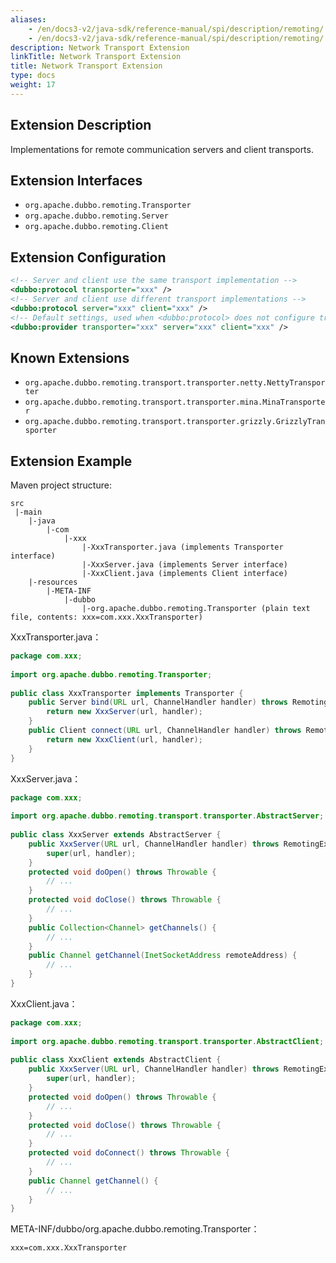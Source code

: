 ```yaml
---
aliases:
    - /en/docs3-v2/java-sdk/reference-manual/spi/description/remoting/
    - /en/docs3-v2/java-sdk/reference-manual/spi/description/remoting/
description: Network Transport Extension
linkTitle: Network Transport Extension
title: Network Transport Extension
type: docs
weight: 17
---
```





## Extension Description

Implementations for remote communication servers and client transports.

## Extension Interfaces

* `org.apache.dubbo.remoting.Transporter`
* `org.apache.dubbo.remoting.Server`
* `org.apache.dubbo.remoting.Client`

## Extension Configuration

```xml
<!-- Server and client use the same transport implementation -->
<dubbo:protocol transporter="xxx" /> 
<!-- Server and client use different transport implementations -->
<dubbo:protocol server="xxx" client="xxx" /> 
<!-- Default settings, used when <dubbo:protocol> does not configure transporter/server/client attributes -->
<dubbo:provider transporter="xxx" server="xxx" client="xxx" />
```

## Known Extensions

* `org.apache.dubbo.remoting.transport.transporter.netty.NettyTransporter`
* `org.apache.dubbo.remoting.transport.transporter.mina.MinaTransporter`
* `org.apache.dubbo.remoting.transport.transporter.grizzly.GrizzlyTransporter`

## Extension Example

Maven project structure:

```
src
 |-main
    |-java
        |-com
            |-xxx
                |-XxxTransporter.java (implements Transporter interface)
                |-XxxServer.java (implements Server interface)
                |-XxxClient.java (implements Client interface)
    |-resources
        |-META-INF
            |-dubbo
                |-org.apache.dubbo.remoting.Transporter (plain text file, contents: xxx=com.xxx.XxxTransporter)
```

XxxTransporter.java：

```java
package com.xxx;
 
import org.apache.dubbo.remoting.Transporter;
 
public class XxxTransporter implements Transporter {
    public Server bind(URL url, ChannelHandler handler) throws RemotingException {
        return new XxxServer(url, handler);
    }
    public Client connect(URL url, ChannelHandler handler) throws RemotingException {
        return new XxxClient(url, handler);
    }
}
```

XxxServer.java：

```java
package com.xxx;
 
import org.apache.dubbo.remoting.transport.transporter.AbstractServer;
 
public class XxxServer extends AbstractServer {
    public XxxServer(URL url, ChannelHandler handler) throws RemotingException{
        super(url, handler);
    }
    protected void doOpen() throws Throwable {
        // ...
    }
    protected void doClose() throws Throwable {
        // ...
    }
    public Collection<Channel> getChannels() {
        // ...
    }
    public Channel getChannel(InetSocketAddress remoteAddress) {
        // ...
    }
}
```

XxxClient.java：

```java
package com.xxx;
 
import org.apache.dubbo.remoting.transport.transporter.AbstractClient;
 
public class XxxClient extends AbstractClient {
    public XxxServer(URL url, ChannelHandler handler) throws RemotingException{
        super(url, handler);
    }
    protected void doOpen() throws Throwable {
        // ...
    }
    protected void doClose() throws Throwable {
        // ...
    }
    protected void doConnect() throws Throwable {
        // ...
    }
    public Channel getChannel() {
        // ...
    }
}
```

META-INF/dubbo/org.apache.dubbo.remoting.Transporter：

```properties
xxx=com.xxx.XxxTransporter
```

